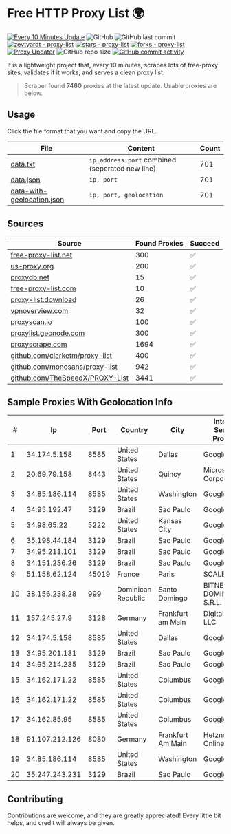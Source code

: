 
# Free HTTP Proxy List 🌍

[![Every 10 Minutes Update](https://github.com/mertguvencli/http-proxy-list/actions/workflows/main.yml/badge.svg?branch=main)](https://github.com/mertguvencli/http-proxy-list/actions/workflows/main.yml)
![GitHub](https://img.shields.io/github/license/mertguvencli/http-proxy-list)
![GitHub last commit](https://img.shields.io/github/last-commit/mertguvencli/http-proxy-list)
[![zevtyardt - proxy-list](https://img.shields.io/static/v1?label=zevtyardt&message=proxy-list&color=blue&logo=github)](https://github.com/zevtyardt/proxy-list "Go to GitHub repo")
[![stars - proxy-list](https://img.shields.io/github/stars/zevtyardt/proxy-list?style=social)](https://github.com/zevtyardt/proxy-list)
[![forks - proxy-list](https://img.shields.io/github/forks/zevtyardt/proxy-list?style=social)](https://github.com/zevtyardt/proxy-list)
[![Proxy Updater](https://github.com/zevtyardt/proxy-list/workflows/Proxy%20Updater/badge.svg)](https://github.com/zevtyardt/proxy-list/actions?query=workflow:"Proxy+Updater")
![GitHub repo size](https://img.shields.io/github/repo-size/zevtyardt/proxy-list)
[![GitHub commit activity](https://img.shields.io/github/commit-activity/m/zevtyardt/proxy-list?logo=commits)](https://github.com/zevtyardt/proxy-list/commits/main)

It is a lightweight project that, every 10 minutes, scrapes lots of free-proxy sites, validates if it works, and serves a clean proxy list.

> Scraper found **7460** proxies at the latest update. Usable proxies are below.

## Usage

Click the file format that you want and copy the URL.

|File|Content|Count|
|----|-------|-----|
|[data.txt](https://raw.githubusercontent.com/mertguvencli/http-proxy-list/main/proxy-list/data.txt)|`ip_address:port` combined (seperated new line)|701|
|[data.json](https://raw.githubusercontent.com/mertguvencli/http-proxy-list/main/proxy-list/data.json)|`ip, port`|701|
|[data-with-geolocation.json](https://raw.githubusercontent.com/mertguvencli/http-proxy-list/main/proxy-list/data-with-geolocation.json)|`ip, port, geolocation`|701|

## Sources

|Source|Found Proxies|Succeed|
|------|-------------|-------|
|[free-proxy-list.net](https://free-proxy-list.net)|300|✅|
|[us-proxy.org](https://www.us-proxy.org)|200|✅|
|[proxydb.net](http://proxydb.net)|15|✅|
|[free-proxy-list.com](https://free-proxy-list.com/?page=&port=&type%5B%5D=http&type%5B%5D=https&up_time=0&search=Search)|10|✅|
|[proxy-list.download](https://www.proxy-list.download/HTTP)|26|✅|
|[vpnoverview.com](https://vpnoverview.com/privacy/anonymous-browsing/free-proxy-servers)|32|✅|
|[proxyscan.io](https://www.proxyscan.io)|100|✅|
|[proxylist.geonode.com](https://proxylist.geonode.com/api/proxy-list?limit=300&page=1&sort_by=lastChecked&sort_type=desc&protocols=http,https)|300|✅|
|[proxyscrape.com](https://api.proxyscrape.com/v2/?request=displayproxies&protocol=http&timeout=10000&country=all&ssl=all&anonymity=all)|1694|✅|
|[github.com/clarketm/proxy-list](https://raw.githubusercontent.com/clarketm/proxy-list/master/proxy-list-raw.txt)|400|✅|
|[github.com/monosans/proxy-list](https://raw.githubusercontent.com/monosans/proxy-list/main/proxies/http.txt)|942|✅|
|[github.com/TheSpeedX/PROXY-List](https://raw.githubusercontent.com/TheSpeedX/PROXY-List/master/http.txt)|3441|✅|


## Sample Proxies With Geolocation Info

|#|Ip|Port|Country|City|Internet Service Provider|
|-|--|----|-------|----|-------------------------|
|1|34.174.5.158|8585|United States|Dallas|Google LLC|
|2|20.69.79.158|8443|United States|Quincy|Microsoft Corporation|
|3|34.85.186.114|8585|United States|Washington|Google LLC|
|4|34.95.192.47|3129|Brazil|Sao Paulo|Google LLC|
|5|34.98.65.22|5222|United States|Kansas City|Google LLC|
|6|35.198.44.184|3129|Brazil|Sao Paulo|Google LLC|
|7|34.95.211.101|3129|Brazil|Sao Paulo|Google LLC|
|8|34.151.236.26|3129|Brazil|Sao Paulo|Google LLC|
|9|51.158.62.124|45019|France|Paris|SCALEWAY|
|10|38.156.238.28|999|Dominican Republic|Santo Domingo|BITNET DOMINICANA, S.R.L.|
|11|157.245.27.9|3128|Germany|Frankfurt am Main|DigitalOcean, LLC|
|12|34.174.5.158|8585|United States|Dallas|Google LLC|
|13|34.95.201.131|3129|Brazil|Sao Paulo|Google LLC|
|14|34.95.214.235|3129|Brazil|Sao Paulo|Google LLC|
|15|34.162.171.22|8585|United States|Columbus|Google LLC|
|16|34.162.171.22|8585|United States|Columbus|Google LLC|
|17|34.162.85.95|8585|United States|Columbus|Google LLC|
|18|91.107.212.126|8080|Germany|Frankfurt Am Main|Hetzner Online AG|
|19|34.85.186.114|8585|United States|Washington|Google LLC|
|20|35.247.243.231|3129|Brazil|Sao Paulo|Google LLC|



## Contributing

Contributions are welcome, and they are greatly appreciated! Every
little bit helps, and credit will always be given.

